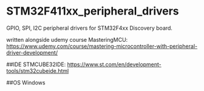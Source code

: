 # STM32F411xx_peripheral_drivers
GPIO, SPI, I2C peripheral drivers for STM32F4xx Discovery board. 

written alongside udemy course MasteringMCU: https://www.udemy.com/course/mastering-microcontroller-with-peripheral-driver-development/

##IDE
STMCUBE32IDE: https://www.st.com/en/development-tools/stm32cubeide.html

##OS
Windows

